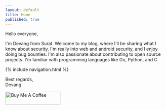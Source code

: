 ```yaml
---
layout: default
title: Home
published: true
---
```


Hello everyone,

I'm Devang from Surat. Welcome to my blog, where I'll be sharing what I know about security. I'm really into web and android security, and I enjoy doing bug bounties. I'm also passionate about contributing to open source projects. I'm familiar with programming languages like Go, Python, and C

{% include navigation.html  %}

Best regards,\
Devang


<div class="flex-center">
  <a href="https://twitter.com/devangsolankii" target="_blank"><i class="fa fa-x-twitter fa-4x icon-3d"></i></a>
  <a href="https://github.com/Devang-Solanki" target="_blank"><i class="fa fa-github fa-4x icon-3d"></i></a>
  <a href="https://www.instagram.com/devangsolanki_" target="_blank"><i class="fa fa-instagram fa-4x icon-3d"></i></a>
  <a href="https://www.linkedin.com/in/devangdsolanki/" target="_blank"><i class="fa fa-linkedin fa-4x icon-3d"></i></a>
</div>

<a href="https://www.buymeacoffee.com/devangsolankii" target="_blank"><img src="https://cdn.buymeacoffee.com/buttons/default-orange.png" alt="Buy Me A Coffee" height="41" width="174" /></a>
